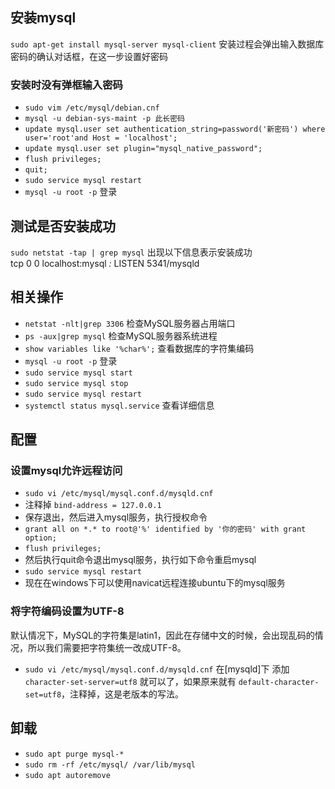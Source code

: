 ## 安装mysql
`sudo apt-get install mysql-server mysql-client` 
安装过程会弹出输入数据库密码的确认对话框，在这一步设置好密码

### 安装时没有弹框输入密码
- `sudo vim /etc/mysql/debian.cnf`
- `mysql -u debian-sys-maint -p 此长密码`
- `update mysql.user set authentication_string=password('新密码') where user='root'and Host = 'localhost';`
- `update mysql.user set plugin="mysql_native_password";`
- `flush privileges;`
- `quit;`
- `sudo service mysql restart`
- `mysql -u root -p` 登录

## 测试是否安装成功
`sudo netstat -tap | grep mysql` 出现以下信息表示安装成功  
tcp        0      0 localhost:mysql         *:*                     LISTEN       5341/mysqld 

## 相关操作
- `netstat -nlt|grep 3306` 检查MySQL服务器占用端口
- `ps -aux|grep mysql` 检查MySQL服务器系统进程
- `show variables like '%char%';` 查看数据库的字符集编码
- `mysql -u root -p` 登录
- `sudo service mysql start`
- `sudo service mysql stop`
- `sudo service mysql restart`
- `systemctl status mysql.service` 查看详细信息

## 配置
### 设置mysql允许远程访问
- `sudo vi /etc/mysql/mysql.conf.d/mysqld.cnf`
- 注释掉 `bind-address = 127.0.0.1`
- 保存退出，然后进入mysql服务，执行授权命令
- `grant all on *.* to root@'%' identified by '你的密码' with grant option;`
- `flush privileges;`
- 然后执行quit命令退出mysql服务，执行如下命令重启mysql
- `sudo service mysql restart`
- 现在在windows下可以使用navicat远程连接ubuntu下的mysql服务

### 将字符编码设置为UTF-8
默认情况下，MySQL的字符集是latin1，因此在存储中文的时候，会出现乱码的情况，所以我们需要把字符集统一改成UTF-8。
- `sudo vi /etc/mysql/mysql.conf.d/mysqld.cnf`
在[mysqld]下 添加 `character-set-server=utf8` 就可以了，如果原来就有 `default-character-set=utf8`，注释掉，这是老版本的写法。

## 卸载
- `sudo apt purge mysql-*`
- `sudo rm -rf /etc/mysql/ /var/lib/mysql`
- `sudo apt autoremove` 